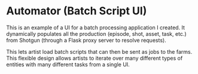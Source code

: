 # Automator (Batch Script UI)
This is an example of a UI for a batch processing application I created. It dynamically populates all the production 
(episode, shot, asset, task, etc.) from Shotgun (through a Flask proxy server to resolve requests). 

This lets artist load batch scripts that can then be sent as jobs to the farms. This flexible design allows artists 
to iterate over many different types of entities with many different tasks from a single UI.